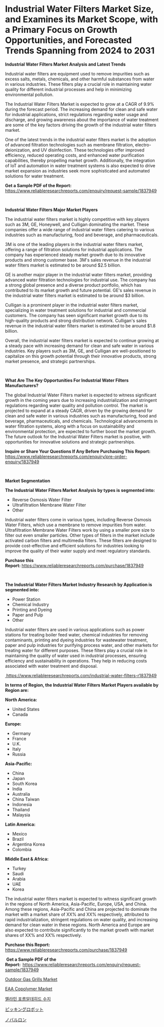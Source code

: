 <p><h1>Industrial Water Filters Market Size, and Examines its Market Scope, with a Primary Focus on Growth Opportunities, and Forecasted Trends Spanning from 2024 to 2031</h1></p><p><strong>Industrial Water Filters Market Analysis and Latest Trends</strong></p>
<p><p>Industrial water filters are equipment used to remove impurities such as excess salts, metals, chemicals, and other harmful substances from water in various industries. These filters play a crucial role in maintaining water quality for different industrial processes and help in minimizing environmental pollution.</p><p>The Industrial Water Filters Market is expected to grow at a CAGR of 9.9% during the forecast period. The increasing demand for clean and safe water for industrial applications, strict regulations regarding water usage and discharge, and growing awareness about the importance of water treatment are some of the key factors driving the growth of the industrial water filters market.</p><p>One of the latest trends in the industrial water filters market is the adoption of advanced filtration technologies such as membrane filtration, electro-deionization, and UV disinfection. These technologies offer improved efficiency, reduced operating costs, and enhanced water purification capabilities, thereby propelling market growth. Additionally, the integration of IoT and automation in water treatment systems is also expected to drive market expansion as industries seek more sophisticated and automated solutions for water treatment.</p></p>
<p><strong>Get a Sample PDF of the Report:&nbsp;</strong> <a href="https://www.reliableresearchreports.com/enquiry/request-sample/1837949">https://www.reliableresearchreports.com/enquiry/request-sample/1837949</a></p>
<p>&nbsp;</p>
<p><strong>Industrial Water Filters Major Market Players</strong></p>
<p><p>The industrial water filters market is highly competitive with key players such as 3M, GE, Honeywell, and Culligan dominating the market. These companies offer a wide range of industrial water filters catering to various industries such as manufacturing, food and beverage, and pharmaceuticals.</p><p>3M is one of the leading players in the industrial water filters market, offering a range of filtration solutions for industrial applications. The company has experienced steady market growth due to its innovative products and strong customer base. 3M's sales revenue in the industrial water filters market is estimated to be around $2.5 billion.</p><p>GE is another major player in the industrial water filters market, providing advanced water filtration technologies for industrial use. The company has a strong global presence and a diverse product portfolio, which has contributed to its market growth and future potential. GE's sales revenue in the industrial water filters market is estimated to be around $3 billion.</p><p>Culligan is a prominent player in the industrial water filters market, specializing in water treatment solutions for industrial and commercial customers. The company has seen significant market growth due to its high-quality products and strong distribution network. Culligan's sales revenue in the industrial water filters market is estimated to be around $1.8 billion.</p><p>Overall, the industrial water filters market is expected to continue growing at a steady pace with increasing demand for clean and safe water in various industries. Key players such as 3M, GE, and Culligan are well-positioned to capitalize on this growth potential through their innovative products, strong market presence, and strategic partnerships.</p></p>
<p>&nbsp;</p>
<p><strong>What Are The Key Opportunities For Industrial Water Filters Manufacturers?</strong></p>
<p><p>The global Industrial Water Filters market is expected to witness significant growth in the coming years due to increasing industrialization and stringent regulations regarding water quality and pollution control. The market is projected to expand at a steady CAGR, driven by the growing demand for clean and safe water in various industries such as manufacturing, food and beverage, pharmaceuticals, and chemicals. Technological advancements in water filtration systems, along with a focus on sustainability and environmental protection, are expected to further boost the market growth. The future outlook for the Industrial Water Filters market is positive, with opportunities for innovative solutions and strategic partnerships.</p></p>
<p><strong>Inquire or Share Your Questions If Any Before Purchasing This Report:</strong> <a href="https://www.reliableresearchreports.com/enquiry/pre-order-enquiry/1837949">https://www.reliableresearchreports.com/enquiry/pre-order-enquiry/1837949</a></p>
<p>&nbsp;</p>
<p><strong>Market Segmentation</strong></p>
<p><strong>The Industrial Water Filters Market Analysis by types is segmented into:</strong></p>
<p><ul><li>Reverse Osmosis Water Filter</li><li>Ultrafiltration Membrane Water Filter</li><li>Other</li></ul></p>
<p><p>Industrial water filters come in various types, including Reverse Osmosis Water Filters, which use a membrane to remove impurities from water. Ultrafiltration Membrane Water Filters work by using a smaller pore size to filter out even smaller particles. Other types of filters in the market include activated carbon filters and multimedia filters. These filters are designed to provide cost-effective and efficient solutions for industries looking to improve the quality of their water supply and meet regulatory standards.</p></p>
<p><strong>Purchase this Report:&nbsp;</strong><a href="https://www.reliableresearchreports.com/purchase/1837949">https://www.reliableresearchreports.com/purchase/1837949</a></p>
<p>&nbsp;</p>
<p><strong>The Industrial Water Filters Market Industry Research by Application is segmented into:</strong></p>
<p><ul><li>Power Station</li><li>Chemical Industry</li><li>Printing and Dyeing</li><li>Paper and Pulp</li><li>Other</li></ul></p>
<p><p>Industrial water filters are used in various applications such as power stations for treating boiler feed water, chemical industries for removing contaminants, printing and dyeing industries for wastewater treatment, paper and pulp industries for purifying process water, and other markets for treating water for different purposes. These filters play a crucial role in maintaining the quality of water used in industrial processes, ensuring efficiency and sustainability in operations. They help in reducing costs associated with water treatment and disposal.</p></p>
<p><a href="https://www.reliableresearchreports.com/industrial-water-filters-r1837949">&nbsp;https://www.reliableresearchreports.com/industrial-water-filters-r1837949</a></p>
<p><strong>In terms of Region, the Industrial Water Filters Market Players available by Region are:</strong></p>
<p>
    <p> <strong> North America: </strong>
        <ul>
            <li>United States</li>
            <li>Canada</li>
        </ul>
        </p> 
    <p> <strong> Europe: </strong>
        <ul>
            <li>Germany</li>
            <li>France</li>
            <li>U.K.</li>
            <li>Italy</li>
            <li>Russia</li>
        </ul>
        </p> 
    <p> <strong> Asia-Pacific: </strong>
        <ul>
            <li>China</li>
            <li>Japan</li>
            <li>South Korea</li>
            <li>India</li>
            <li>Australia</li>
            <li>China Taiwan</li>
            <li>Indonesia</li>
            <li>Thailand</li>
            <li>Malaysia</li>
        </ul>
        </p> 
    <p> <strong> Latin America: </strong>
        <ul>
            <li>Mexico</li>
            <li>Brazil</li>
            <li>Argentina Korea</li>
            <li>Colombia</li>
        </ul>
        </p> 
    <p> <strong> Middle East & Africa: </strong>
        <ul>
            <li>Turkey</li>
            <li>Saudi</li>
            <li>Arabia</li>
            <li>UAE</li>
            <li>Korea</li>
        </ul>
    </p>
    </p>
<p><p>The industrial water filters market is expected to witness significant growth in the regions of North America, Asia-Pacific, Europe, USA, and China. Among these regions, Asia-Pacific and China are projected to dominate the market with a market share of XX% and XX% respectively, attributed to rapid industrialization, stringent regulations on water quality, and increasing demand for clean water in these regions. North America and Europe are also expected to contribute significantly to the market growth with market shares of XX% and XX% respectively.</p></p>
<p><strong>Purchase this Report: </strong><a href="https://www.reliableresearchreports.com/purchase/1837949">https://www.reliableresearchreports.com/purchase/1837949</a></p>
<p>&nbsp;<strong>Get a Sample PDF of the Report:&nbsp;&nbsp;</strong><a href="https://www.reliableresearchreports.com/enquiry/request-sample/1837949">https://www.reliableresearchreports.com/enquiry/request-sample/1837949</a></p>
<p><strong></strong></p>
<p><p><a href="https://github.com/derrinmiltonellis35gcl/Market-Research-Report-List-2/blob/main/outdoor-gas-grills-market.md">Outdoor Gas Grills Market</a></p><p><a href="https://issuu.com/reportprime-2/docs/eaa-copolymer-market-size-2030.pptx">EAA Copolymer Market</a></p><p><a href="https://github.com/fredrickeglers/Market-Research-Report-List-1/blob/main/291149126997.md">멜라민 포름알데히드 수지</a></p><p><a href="https://github.com/hwbcz413288296/Market-Research-Report-List-1/blob/main/828546429291.md">ピッキングロボット</a></p><p><a href="https://github.com/efcvopdgkdx128/Market-Research-Report-List-1/blob/main/417931929290.md">ノバルロン</a></p></p>